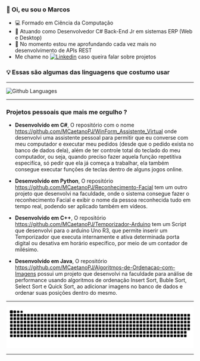 <h3>👋 Oi, eu sou o Marcos</h3>

- 💻 Formado em Ciência da Computação
- 📘 Atuando como Desenvolvedor C# Back-End Jr em sistemas ERP (Web e Desktop)
- 👀 No momento estou me aprofundando cada vez mais no desenvolvimento de APIs REST
- Me chame no <a href="https://www.linkedin.com/in/marcos-caetano/" rel="nofollow"><img src="https://camo.githubusercontent.com/6dc9828248fb64760c234f5b24c275a4912e9bb546c281d0c8e67cecb3381669/68747470733a2f2f696d672e736869656c64732e696f2f62616467652f2d4c696e6b6564496e2d626c75653f7374796c653d666c6174266c6f676f3d4c696e6b6564696e266c6f676f436f6c6f723d7768697465" alt="Linkedin" data-canonical-src="https://img.shields.io/badge/-LinkedIn-blue?style=flat&amp;logo=Linkedin&amp;logoColor=white" style="max-width:100%;"></a> caso queira falar sobre projetos

<h3><b>💡 Essas são algumas das linguagens que costumo usar</b></h3>
<hr>

![Github Languages](https://github-readme-stats.vercel.app/api/top-langs/?username=MCaetanoPJ&layout=compact&count_private=true&theme=chartreuse-dark)

<hr>
<h3><b>Projetos pessoais que mais me orgulho ?</b></h3>

- <b>Desenvolvido em C#</b>, O repositório com o nome https://github.com/MCaetanoPJ/WinForm_Assistente_Virtual onde desenvolvi uma assistente pessoal para permitir que eu converse com meu computador e executar meu pedidos (desde que o pedido exista no banco de dados dela), além de ter controle total do teclado do meu computador, ou seja, quando preciso fazer aquela função repetitiva especifíca, só pedir que ela já começa a trabalhar, ela também consegue executar funções de teclas dentro de alguns jogos online.

- <b>Desenvolvido em Python</b>, O repositório https://github.com/MCaetanoPJ/Reconhecimento-Facial tem um outro projeto que desenvolvi na faculdade, onde o sistema consegue fazer o reconhecimento Facial e exibir o nome da pessoa reconhecida tudo em tempo real, podendo ser aplicado também em vídeos.

- <b>Desenvolvido em C++</b>, O repositório https://github.com/MCaetanoPJ/Temporizador-Arduino tem um Script que desenvolvi para o arduino Uno R3, que permite inserir um Temporizador que executa internamente e ativa determinada porta digital ou desativa em horário específico, por meio de um contador de milésimo.

- <b>Desenvolvido em Java</b>, O repositório https://github.com/MCaetanoPJ/Algoritmos-de-Ordenacao-com-Imagens possui um projeto que desenvolvi na faculdade para análise de performance usando algoritmos de ordenação Insert Sort, Buble Sort, Select Sort e Quick Sort, ao adicionar imagens no banco de dados e ordenar suas posições dentro do mesmo.

<hr>

![Snake animation](https://github.com/MCaetanoPJ/MCaetanoPJ/blob/main/github-MCaetanoPJ-contribution.svg)

<hr>

<!---
MCaetanoPJ/MCaetanoPJ is a ✨ special ✨ repository because its `README.md` (this file) appears on your GitHub profile.
You can click the Preview link to take a look at your changes.

//ícone do Linkedin
<a href="https://www.linkedin.com/in/marcos-caetano/" rel="nofollow"><img src="https://camo.githubusercontent.com/6dc9828248fb64760c234f5b24c275a4912e9bb546c281d0c8e67cecb3381669/68747470733a2f2f696d672e736869656c64732e696f2f62616467652f2d4c696e6b6564496e2d626c75653f7374796c653d666c6174266c6f676f3d4c696e6b6564696e266c6f676f436f6c6f723d7768697465" alt="Linkedin" data-canonical-src="https://img.shields.io/badge/-LinkedIn-blue?style=flat&amp;logo=Linkedin&amp;logoColor=white" style="max-width:100%;"></a>

//
- O repositório ********* tem um projeto onde realizei a integração windows form <b>C#</b> com um arduino Uno com a intenção de automatizar minha máquina de café, ou seja, todo dia em um horário específico tem um café quentinho pronto.

//Exibir estatística do GitHub
![Anurag's GitHub stats](https://github-readme-stats.vercel.app/api?username=MCaetanoPJ&show_icons=true&theme=chartreuse-dark)

//Exibir as linguagens usadas em projetos no github
![Github Languages](https://github-readme-stats.vercel.app/api/top-langs/?username=MCaetanoPJ&layout=compact&count_private=true&theme=chartreuse-dark)

//Exibir a animação da snake
Link para baixar o GIF especifico para cada usuário: https://platane.github.io/snk/
![Snake animation](https://github.com/LucasFernandesBrazil/LucasFernandesBrazil/blob/output/github-contribution-grid-snake.svg)
--->

